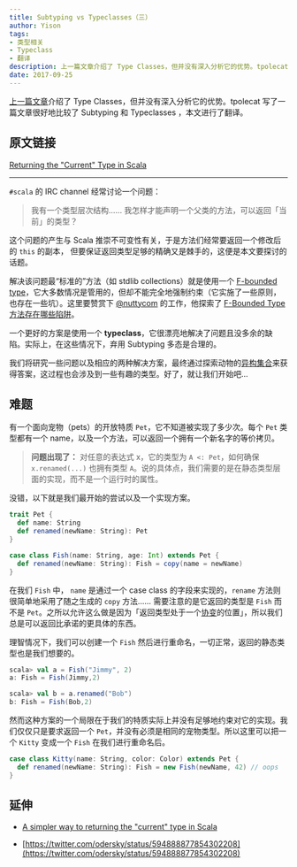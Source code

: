 ```yaml
---
title: Subtyping vs Typeclasses（三）
author: Yison
tags: 
- 类型相关
- Typeclass
- 翻译
description: 上一篇文章介绍了 Type Classes，但并没有深入分析它的优势。tpolecat 写了一篇文章很好地比较了 Subtyping 和 Typeclasses ，本文进行了翻译。文末则是该文章引发的一些探讨。
date: 2017-09-25
---
```


[上一篇文章](https://scala.cool/2017/09/subtyping-vs-typeclasses-2/)介绍了 Type Classes，但并没有深入分析它的优势。tpolecat 写了一篇文章很好地比较了 Subtyping 和 Typeclasses ，本文进行了翻译。

## 原文链接

[Returning the "Current" Type in Scala](https://tpolecat.github.io/2015/04/29/f-bounds.html)

<hr />

`#scala` 的 IRC channel 经常讨论一个问题：

> 我有一个类型层次结构…… 我怎样才能声明一个父类的方法，可以返回「当前」的类型？

这个问题的产生与 Scala 推崇不可变性有关，于是方法们经常要返回一个修改后的 `this` 的副本， 但要保证返回类型足够的精确又是棘手的，这便是本文要探讨的话题。

解决该问题最“标准的”方法（如 stdlib collections）就是使用一个 [F-bounded type](https://scala.cool/2017/05/scala-types-of-types-part-3/#12-自递归类型)，它大多数情况是管用的，但却不能完全地强制约束（它实施了一些原则，也存在一些坑）。这里要赞赏下 [@nuttycom](https://twitter.com/nuttycom) 的工作，他探索了 [F-Bounded Type 方法存在哪些陷阱](http://logji.blogspot.co.id/2012/11/f-bounded-type-polymorphism-give-up-now.html)。

一个更好的方案是使用一个 **typeclass**，它很漂亮地解决了问题且没多余的缺陷。实际上，在这些情况下，弃用 Subtyping 多态是合理的。

我们将研究一些问题以及相应的两种解决方案，最终通过探索动物的[异构集合](https://wiki.haskell.org/Heterogenous_collections)来获得答案，这过程也会涉及到一些有趣的类型。好了，就让我们开始吧…

## 难题

有一个面向宠物（pets）的开放特质 `Pet`，它不知道被实现了多少次。每个 `Pet` 类型都有一个 name，以及一个方法，可以返回一个拥有一个新名字的等价拷贝。

> **问题出现了：** 对任意的表达式 x，它的类型为 `A <: Pet`，如何确保 `x.renamed(...)` 也拥有类型 `A`。说的具体点，我们需要的是在静态类型层面的实现，而不是一个运行时的属性。

没错，以下就是我们最开始的尝试以及一个实现方案。
```scala
trait Pet {
  def name: String
  def renamed(newName: String): Pet
}

case class Fish(name: String, age: Int) extends Pet {
  def renamed(newName: String): Fish = copy(name = newName)
}
```

在我们 `Fish` 中， `name` 是通过一个 case class 的字段来实现的，`rename` 方法则很简单地采用了随之生成的 `copy` 方法…… 需要注意的是它返回的类型是 `Fish` 而不是 `Pet`。之所以允许这么做是因为「返回类型处于一个[协变](https://scala.cool/2017/04/scala-types-of-types-part-2/#7-Scala-中的型变)的位置」，所以我们总是可以返回比承诺的更具体的东西。

理智情况下，我们可以创建一个 `Fish` 然后进行重命名，一切正常，返回的静态类型也是我们想要的。

```scala
scala> val a = Fish("Jimmy", 2)
a: Fish = Fish(Jimmy,2)

scala> val b = a.renamed("Bob")
b: Fish = Fish(Bob,2)
```

然而这种方案的一个局限在于我们的特质实际上并没有足够地约束对它的实现。我们仅仅只是要求返回一个 `Pet`，并没有必须是相同的宠物类型。所以这里可以把一个 `Kitty` 变成一个 `Fish` 在我们进行重命名后。

```scala
case class Kitty(name: String, color: Color) extends Pet {
  def renamed(newName: String): Fish = new Fish(newName, 42) // oops
}
```



## 延伸

- [A simpler way to returning the "current" type in Scala](https://gist.github.com/odersky/56323c309a186cffe9af)

- [https://twitter.com/odersky/status/594888877854302208](https://twitter.com/odersky/status/594888877854302208)